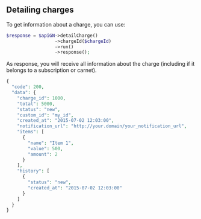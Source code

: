 ## Detailing charges

To get information about a charge, you can use:
```php
$response = $apiGN->detailCharge()
                  ->chargeId($chargeId)
                  ->run()
                  ->response();
```

As response, you will receive all information about the charge (including if it belongs to a subscription or carnet).

```php
{
  "code": 200,
  "data": {
    "charge_id": 1000,
    "total": 5000,
    "status": "new",
    "custom_id": "my_id",
    "created_at": "2015-07-02 12:03:00",
    "notification_url": "http://your.domain/your_notification_url",
    "items": [
      {
        "name": "Item 1",
        "value": 500,
        "amount": 2
      }
    ],
    "history": [
      {
        "status": "new",
        "created_at": "2015-07-02 12:03:00"
      }
    ]
  }
}
```